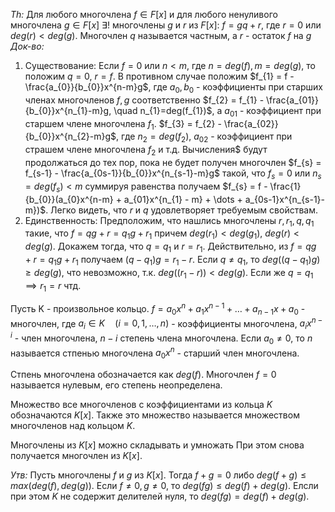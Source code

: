 _Th:_ Для любого многочлена $f \in F[x]$ и для любого ненуливого многочлена $g \in F[x]$ $\exists!$ многочлены $g$ и $r$ из $F[x]$: $f=gq+r$, где $r = 0$ или $deg(r) < deg(g)$. Многочлен $q$ называется частным, а $r$ - остаток $f$ на $g$
_Док-во:_
1) Существование: Если $f=0$ или $n<m$, где $n=deg(f), m=deg(g)$, то положим $q=0$, $r=f$. В противном случае положим $f_{1} = f - \frac{a_{0}}{b_{0}}x^{n-m}g$, где $a_{0}, b_{0}$ - коэффициенты при старших членах многочленов $f, g$ соответственно $f_{2} = f_{1} - \frac{a_{01}}{b_{0}}x^{n_{1}-m}g, \quad n_{1}=deg(f_{1})$, а $a_{01}$ - коэффициент при старшем члене многочлена $f_{1}$. $f_{3} = f_{2} - \frac{a_{02}}{b_{0}}x^{n_{2}-m}g$, где $n_{2} = deg(f_{2})$, $a_{02}$ - коэффициент при страшем члене многочлена $f_{2}$ и т.д. Вычисления$ будут продолжаться до тех пор, пока не будет получен многочлен $f_{s} = f_{s-1} - \frac{a_{0s-1}}{b_{0}}x^{n_{s-1}-m}g$ такой, что $f_{s} = 0$ или $n_{s} = deg(f_{s}) < m$ суммируя равенства получаем $f_{s} = f - \frac{1}{b_{0}}(a_{0}x^{n-m} + a_{01}x^{n_{1} - m} + \dots + a_{0s-1}x^{n_{s-1}-m})$. Легко видеть, что $r$ и $q$ удовлетворяет требуемым свойствам.
2) Единственность: Предположим, что нашлись многочлены $r, r_{1}, q, q_{1}$ такие, что $f=qg+r=q_{1}g+r_{1}$ причем $deg(r_{1}) < deg(g_{1})$, $deg(r) < deg(g)$. Докажем тогда, что $q=q_{1}$ и $r=r_{1}$. Действительно, из $f=qg+r=q_{1}g+r_{1}$ получаем $(q-q_{1})g = r_{1}-r$. Если $q \neq q_{1}$, то $deg((q-q_{1})g) \geq deg(g)$, что невозможно, т.к. $deg((r_{1}-r)) < deg(g)$. Если же $q=q_{1} \implies r_{1}=r$ чтд.

Пусть K - произвольное кольцо. $f = a_{0}x^{n} + a_{1}x^{n-1} + \dots + a_{n-1}x + a_{0}$ - многочлен, где $a_{i} \in K \quad (i=0, 1,\dots,n)$ - коэффициенты многочлена, $a_{i}x^{n-i}$ - член многочлена, $n-i$ степень члена многочлена. Если $a_{0}\neq 0$, то $n$ называется стпенью многочлена $a_{0}x^{n}$ - старший член многочлена.

Стпень многочлена обозначается как $deg(f)$. Многочлен $f = 0$ называется нулевым, его степень неопределена.

Множество все многочленов с коэффициентами из кольца $K$ обозначаются $K[x]$. Также это множество называется множеством многочленов над кольцом $K$.

Многочлены из $K[x]$ можно складывать и умножать При этом снова получается многочлен из $K[x]$.

_Утв:_ Пусть многочлены $f$ и $g$ из $K[x]$. Тогда $f+g = 0$ либо $deg(f + g) \leq max(deg(f), deg(g))$. Если $f\neq 0, g\neq 0$, то $deg(fg) \leq deg(f) + deg(g)$. Елсли при этом $K$ не содержит делителей нуля, то $deg(fg) = deg(f) + deg(g)$.